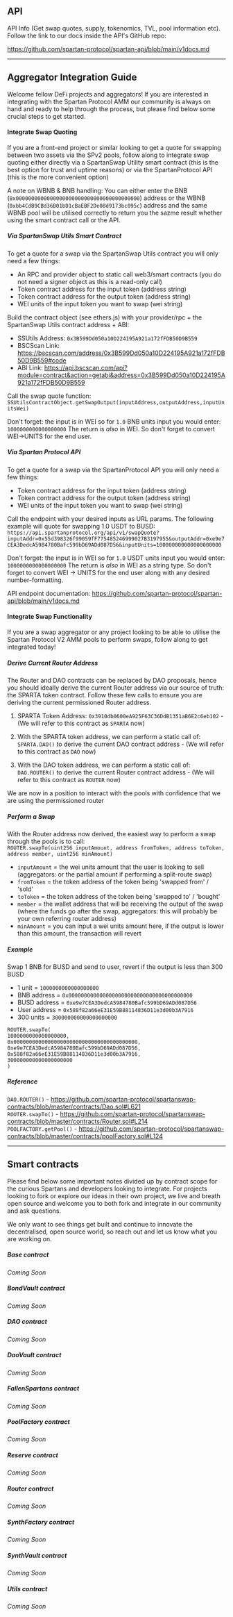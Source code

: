 ## API

API Info (Get swap quotes, supply, tokenomics, TVL, pool information etc). Follow the link to our docs inside the API's GitHub repo:

https://github.com/spartan-protocol/spartan-api/blob/main/v1docs.md

---

## Aggregator Integration Guide

Welcome fellow DeFi projects and aggregators! If you are interested in integrating with the Spartan Protocol AMM our community is always on hand and ready to help through the process, but please find below some crucial steps to get started.

#### Integrate Swap Quoting

If you are a front-end project or similar looking to get a quote for swapping between two assets via the SPv2 pools, follow along to integrate swap quoting either directly via a SpartanSwap Utility smart contract (this is the best option for trust and uptime reasons) or via the SpartanProtocol API (this is the more convenient option)

A note on WBNB & BNB handling: You can either enter the BNB (`0x0000000000000000000000000000000000000000`) address or the WBNB (`0xbb4CdB9CBd36B01bD1cBaEBF2De08d9173bc095c`) address and the same WBNB pool will be utilised correctly to return you the sazme result whether using the smart contract call or the API.

##### Via SpartanSwap Utils Smart Contract

To get a quote for a swap via the SpartanSwap Utils contract you will only need a few things:
- An RPC and provider object to static call web3/smart contracts (you do not need a signer object as this is a read-only call)
- Token contract address for the input token (address string)
- Token contract address for the output token (address string)
- WEI units of the input token you want to swap (wei string)

Build the contract object (see ethers.js) with your provider/rpc + the SpartanSwap Utils contract address + ABI:
- SSUtils Address: `0x3B599Dd050a10D224195A921a172fFDB50D9B559`
- BSCScan Link: https://bscscan.com/address/0x3B599Dd050a10D224195A921a172fFDB50D9B559#code
- ABI Link: https://api.bscscan.com/api?module=contract&action=getabi&address=0x3B599Dd050a10D224195A921a172fFDB50D9B559

Call the swap quote function:
`SSUtilsContractObject.getSwapOutput(inputAddress,outputAddress,inputUnitsWei)`

Don't forget: the input is in WEI so for `1.0` BNB units input you would enter: `1000000000000000000`
The return is *also* in WEI. So don't forget to convert WEI->UNITS for the end user.

##### Via Spartan Protocol API

To get a quote for a swap via the SpartanProtocol API you will only need a few things:
- Token contract address for the input token (address string)
- Token contract address for the output token (address string)
- WEI units of the input token you want to swap (wei string)

Call the endpoint with your desired inputs as URL params. The following example will quote for swapping 1.0 USDT to BUSD:
`https://api.spartanprotocol.org/api/v1/swapQuote?inputAddr=0x55d398326f99059fF775485246999027B3197955&outputAddr=0xe9e7CEA3DedcA5984780Bafc599bD69ADd087D56&inputUnits=100000000000000000000`

Don't forget: the input is in WEI so for `1.0` USDT units input you would enter: `1000000000000000000`
The return is *also* in WEI as a string type. So don't forget to convert WEI -> UNITS for the end user along with any desired number-formatting.

API endpoint documentation: https://github.com/spartan-protocol/spartan-api/blob/main/v1docs.md

#### Integrate Swap Functionality

If you are a swap aggregator or any project looking to be able to utilise the Spartan Protocol V2 AMM pools to perform swaps, follow along to get integrated today!

##### Derive Current Router Address

The Router and DAO contracts can be replaced by DAO proposals, hence you should ideally derive the current Router address via our source of truth: the SPARTA token contract. Follow these few calls to ensure you are deriving the current permissioned Router address.

1. SPARTA Token Address:
   `0x3910db0600eA925F63C36DdB1351aB6E2c6eb102` - (We will refer to this contract as `SPARTA` now)

2. With the SPARTA token address, we can perform a static call of:
   `SPARTA.DAO()` to derive the current DAO contract address - (We will refer to this contract as `DAO` now)

3. With the DAO token address, we can perform a static call of:
   `DAO.ROUTER()` to derive the current Router contract address - (We will refer to this contract as `ROUTER` now)

We are now in a position to interact with the pools with confidence that we are using the permissioned router

##### Perform a Swap

With the Router address now derived, the easiest way to perform a swap through the pools is to call:  
`ROUTER.swapTo(uint256 inputAmount, address fromToken, address toToken, address member, uint256 minAmount)`

- `inputAmount` = the wei units amount that the user is looking to sell (aggregators: or the partial amount if performing a split-route swap)
- `fromToken` = the token address of the token being 'swapped from' / 'sold'
- `toToken` = the token address of the token being 'swapped to' / 'bought'
- `member` = the wallet address that will be receiving the output of the swap (where the funds go after the swap, aggregators: this will probably be your own referring router address)
- `minAmount` = you can input a wei units amount here, if the output is lower than this amount, the transaction will revert

##### Example

Swap 1 BNB for BUSD and send to user, revert if the output is less than 300 BUSD

- 1 unit = `1000000000000000000`
- BNB address = `0x0000000000000000000000000000000000000000`
- BUSD address = `0xe9e7CEA3DedcA5984780Bafc599bD69ADd087D56`
- User address = `0x588f82a66eE31E59B88114836D11e3d00b3A7916`
- 300 units = `300000000000000000000`

`ROUTER.swapTo(`  
 `1000000000000000000,`  
 `0x0000000000000000000000000000000000000000,`  
 `0xe9e7CEA3DedcA5984780Bafc599bD69ADd087D56,`  
 `0x588f82a66eE31E59B88114836D11e3d00b3A7916,`  
 `300000000000000000000`  
`)`

##### Reference

`DAO.ROUTER()` - https://github.com/spartan-protocol/spartanswap-contracts/blob/master/contracts/Dao.sol#L621  
`ROUTER.swapTo()` - https://github.com/spartan-protocol/spartanswap-contracts/blob/master/contracts/Router.sol#L214  
`POOLFACTORY.getPool()` - https://github.com/spartan-protocol/spartanswap-contracts/blob/master/contracts/poolFactory.sol#L124

---

## Smart contracts

Please find below some important notes divided up by contract scope for the curious Spartans and developers looking to integrate.
For projects looking to fork or explore our ideas in their own project, we live and breath open source and welcome you to both fork and integrate in our community and ask questions.

We only want to see things get built and continue to innovate the decentralised, open source world, so reach out and let us know what you are working on.

##### Base contract

_Coming Soon_

##### BondVault contract

_Coming Soon_

##### DAO contract

_Coming Soon_

##### DaoVault contract

_Coming Soon_

##### FallenSpartans contract

_Coming Soon_

##### PoolFactory contract

_Coming Soon_

##### Reserve contract

_Coming Soon_

##### Router contract

_Coming Soon_

##### SynthFactory contract

_Coming Soon_

##### SynthVault contract

_Coming Soon_

##### Utils contract

_Coming Soon_

